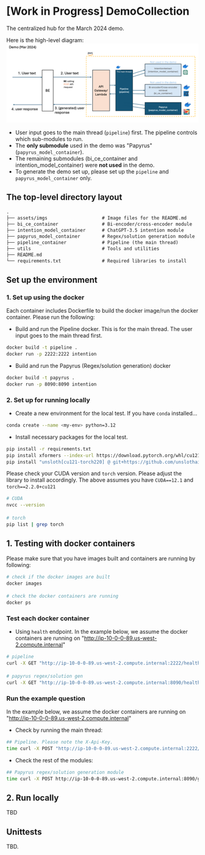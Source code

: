 # [Work in Progress] DemoCollection
The centralized hub for the March 2024 demo.

Here is the high-level diagram:
![demo_flow](assets/imgs/demo_flow.png)

- User input goes to the main thread (`pipeline`) first. The pipeline controls which sub-modules to run.
- The **only submodule** used in the demo was "Papyrus" (`papyrus_model_container`).
- The remaining submodules (bi_ce_container and intention_model_container) were **not used** in the demo.
- To generate the demo set up, please set up the `pipeline` and `papyrus_model_container` only.

## The top-level directory layout

    .
    ├── assets/imgs                    # Image files for the README.md
    ├── bi_ce_container                # Bi-encoder/cross-encoder module
    ├── intention_model_container      # ChatGPT-3.5 intention module
    ├── papyrus_model_container        # Regex/solution generation module
    ├── pipeline_container             # Pipeline (the main thread)
    ├── utils                          # Tools and utilities
    ├── README.md
    └── requirements.txt               # Required libraries to install

## Set up the environment

### 1. Set up using the docker

Each container includes Dockerfile to build the docker image/run the docker container.
Please run the following:

- Build and run the Pipeline docker. This is for the main thread. The user input goes to the main thread first.

```bash
docker build -t pipeline .
docker run -p 2222:2222 intention
```

- Build and run the Papyrus (Regex/solution generation) docker

```bash
docker build -t papyrus .
docker run -p 8090:8090 intention
```

### 2. Set up for running locally

- Create a new environment for the local test. If you have `conda` installed...

```bash
conda create --name <my-env> python=3.12
```

- Install necessary packages for the local test.

```bash
pip install -r requirements.txt
pip install xformers --index-url https://download.pytorch.org/whl/cu121
pip install "unsloth[cu121-torch220] @ git+https://github.com/unslothai/unsloth.git"
```

Please check your CUDA version and `torch` version. Please adjust the library to install accordingly.
The above assumes you have `CUDA==12.1` and `torch==2.2.0+cu121`

```bash
# CUDA
nvcc --version

# torch
pip list | grep torch
```

## 1. Testing with docker containers

Please make sure that you have images built and containers are running by following:

```bash
# check if the docker images are built
docker images

# check the docker containers are running
docker ps
```

### Test each docker container

- Using `health` endpoint. In the example below, we assume the docker
  containers are running on "http://ip-10-0-0-89.us-west-2.compute.internal"

```bash
# pipeline
curl -X GET "http://ip-10-0-0-89.us-west-2.compute.internal:2222/health"

# papyrus regex/solution gen
curl -X GET "http://ip-10-0-0-89.us-west-2.compute.internal:8090/health"
```

### Run the example question

In the example below, we assume the docker containers are running on "http://ip-10-0-0-89.us-west-2.compute.internal"

- Check by running the main thread:

```bash
## Pipeline. Please note the X-Api-Key.
time curl -X POST "http://ip-10-0-0-89.us-west-2.compute.internal:2222/papyrusGen?conversation_id=conv_test_from_curl&message_id=msg_test_from_curl&source=netlens&dryrun=False&debug=False" -H "Content-Type: application/json" -H "X-Api-Key: 230e2b5e-fb08-405c-b9d2-f17e66be3b47" -d '{"user_input": "One of our network management systems has shown that memory utilization for a cat9200 switched named MRE-Edge2.cisco.com has been increasing. The device is attempting to send telemetry data to DNAC but the connection never establishes. I have noticed that the pubd process is consuming the majority of memory. The device is trying to send telemetry data to our DNAC, but it seems the receiver is responding with a device not found.  Is this a bug?", "nodes_run_data": []}'
```

- Check the rest of the modules:

```bash
## Papyrus regex/solution generation module
time curl -X POST http://ip-10-0-0-89.us-west-2.compute.internal:8090/generate -H 'Content-Type: application/json' -d '{"user_input_desc": "One of our network management systems has shown that memory utilization for a cat9200 switched named MRE-Edge2.cisco.com has been increasing. The device is attempting to send telemetry data to DNAC but the connection \\ never establishes. I have noticed that the pubd process is consuming the majority of memory. The device is trying to send telemetry data to our DNAC, but it seems the receiver is responding with a device not found.  Is this a bug?", "page_content": [], "run_papyrus_solution": true}'
```

## 2. Run locally

TBD

## Unittests

TBD.
